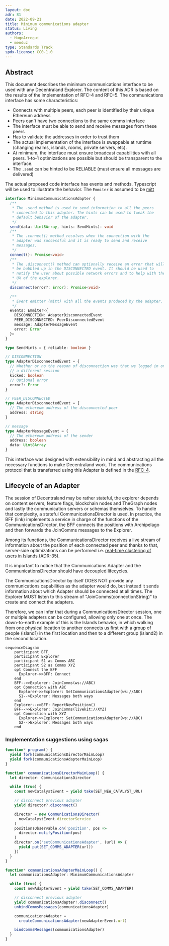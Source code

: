 ```yaml
---
layout: doc
adr: 81
date: 2022-09-21
title: Minimum communications adapter
status: Living
authors:
  - HugoArregui
  - menduz
type: Standards Track
spdx-license: CC0-1.0
---
```


## Abstract

This document describes the minimum communications interface to be used with any Decentraland Explorer. The content of this ADR is based on the results of the implementation of RFC-4 and RFC-5. The communications interface has some characteristics:
- Connects with multiple peers, each peer is identified by their unique Ethereum address
- Peers can't have two connections to the same comms interface
- The interface must be able to send and receive messages from these peers
- Has to validate the addresses in order to trust them
- The actual implementation of the interface is swappable at runtime (changing realms, islands, rooms, private servers, etc).
- At minimum, the interface must ensure broadcast capabilities with all peers. 1-to-1 optimizations are possible but should be transparent to the interface.
- The `.send` can be hinted to be RELIABLE (must ensure all messages are delivered)

The actual proposed code interface has events and methods. Typescript will be used to illustrate the behavior. The `Emmiter` is assumed to be [mitt](https://www.npmjs.com/package/mitt)

```typescript
interface MinimumCommunicationsAdapter {
  /**
   * The .send method is used to send information to all the peers
   * connected to this adapter. The hints can be used to tweak the
   * default behavior of the adapter.
   */
  send(data: Uint8Array, hints: SendHints): void
  /**
   * The .connect() method resolves when the connection with the
   * adapter was successful and it is ready to send and receive
   * messages.
   */
  connect(): Promise<void>
  /**
   * The .disconnect() method can optionally receive an error that will
   * be bubbled up in the DISCONNECTED event. It should be used to
   * notify the user about possible network errors and to help with the
   * UX of the explorer.
   */
  disconnect(error?: Error): Promise<void>

  /**
   * Event emitter (mitt) with all the events produced by the adapter.
   */
  events: Emmiter<{
    DISCONNECTION: AdapterDisconnectedEvent
    PEER_DISCONNECTED: PeerDisconnectedEvent
    message: AdapterMessageEvent
    error: Error
  }>
}

type SendHints = { reliable: boolean }

// DISCONNECTION
type AdapterDisconnectedEvent = {
  // Whether or no the reason of disconnection was that we logged in on
  // a different session
  kicked: boolean
  // Optional error
  error?: Error
}

// PEER_DISCONNECTED
type AdapterDisconnectedEvent = {
  // The ethereum address of the disconnected peer
  address: string
}

// message
type AdapterMessageEvent = {
  // The ethereum address of the sender
  address: boolean
  data: Uint8Array
}
```

This interface was designed with extensibility in mind and abstracting all the necessary functions to make Decentraland work. The communications protocol that is transferred using this Adapter is defined in the [RFC-4](/rfc/RFC-4).

## Lifecycle of an Adapter

The session of Decentraland may be rather stateful, the explorer depends on content servers, feature flags, blockchain nodes and TheGraph nodes and lastly the communication servers or schemas themselves. To handle that complexity, a stateful CommunicationsDirector is used. In practice, the BFF (link) implements a service in charge of the functions of the CommunicationsDirector, the BFF connects the positions with Archipelago and then forwards the JoinComms messages to the Explorer.

Among its functions, the CommunicationsDirector receives a live stream of information about the position of each connected peer and thanks to that, server-side optimizations can be performed i.e. [real-time clustering of users in Islands (ADR-35)](/adr/ADR-35).

It is important to notice that the Communications Adapter and the CommunicationsDirector should have decoupled lifecycles.

The CommunicationsDirector by itself DOES NOT provide any communications capabilities as the adapter would do, but instead it sends information about which Adapter should be connected at all times. The Explorer MUST listen to this stream of "JoinComms(connectionString)" to create and connect the adapters.

Therefore, we can infer that during a CommunicationsDirector session, one or multiple adapters can be configured, allowing only one at once. The down-to-earth example of this is the Islands behavior, in which walking from one physical location to another connects us first with a group of people (island1) in the first location and then to a different group (island2) in the second location.

```mermaid
sequenceDiagram
    participant BFF
    participant Explorer
    participant S1 as Comms ABC
    participant S2 as Comms XYZ
    opt Connect the BFF
      Explorer->>BFF: Connect
    end
    BFF-->>Explorer: JoinComms(ws://ABC)
    opt Connection with ABC
      Explorer->>Explorer: SetCommunicationsAdapter(ws://ABC)
      S1-->Explorer: Messages both ways
    end
    Explorer-->>BFF: ReportNewPosition()
    BFF-->>Explorer: JoinComms(livekit://XYZ)
    opt Connection with XYZ
      Explorer->>Explorer: SetCommunicationsAdapter(ws://ABC)
      S2-->Explorer: Messages both ways
    end
```

### Implementation suggestions using sagas

```typescript
function* program() {
  yield fork(communicationsDirectorMainLoop)
  yield fork(communicationsAdapterMainLoop)
}

function* communicationsDirectorMainLoop() {
  let director: CommunicationsDirector

  while (true) {
    const newCatalystEvent = yield take(SET_NEW_CATALYST_URL)

    // disconnect previous adapter
    yield director?.disconnect()

    director = new CommunicationsDirector(
      newCatalystEvent.directorService
    )
    positionsObservable.on('position', pos =>
      director.notifyPosition(pos)
    )
    director.on('setCommunicationsAdapter', (url) => {
      yield put(SET_COMMS_ADAPTER(url))
    })
  }
}

function* communicationsAdapterMainLoop() {
  let communicationsAdapter: MinimumCommunicationsAdapter

  while (true) {
    const newAdapterEvent = yield take(SET_COMMS_ADAPTER)

    // disconnect previous adapter
    yield communicationsAdapter?.disconnect()
    unbindCommsMessages(communicationsAdapter)

    communicationsAdapter =
      createCommunicationsAdapter(newAdapterEvent.url)

    bindCommsMessages(communicationsAdapter)
  }
}
```